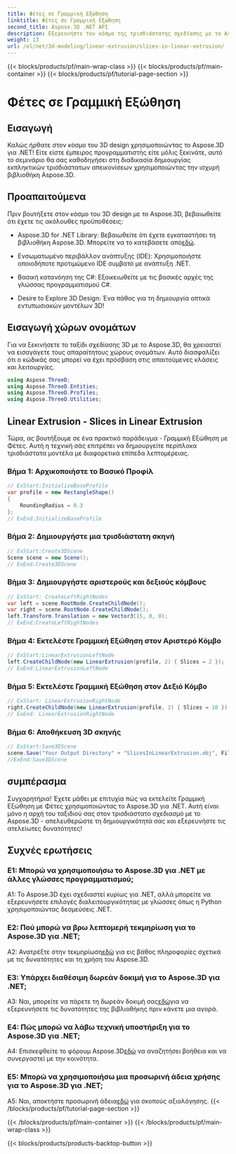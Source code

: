 ```yaml
---
title: Φέτες σε Γραμμική Εξώθηση
linktitle: Φέτες σε Γραμμική Εξώθηση
second_title: Aspose.3D .NET API
description: Εξερευνήστε τον κόσμο της τρισδιάστατης σχεδίασης με το Aspose.3D για .NET. Δημιουργήστε εντυπωσιακά μοντέλα χρησιμοποιώντας το σεμινάριο γραμμικής διέλασης.
weight: 13
url: /el/net/3d-modeling/linear-extrusion/slices-in-linear-extrusion/
---
```


{{< blocks/products/pf/main-wrap-class >}}
{{< blocks/products/pf/main-container >}}
{{< blocks/products/pf/tutorial-page-section >}}

# Φέτες σε Γραμμική Εξώθηση

## Εισαγωγή

Καλώς ήρθατε στον κόσμο του 3D design χρησιμοποιώντας το Aspose.3D για .NET! Είτε είστε έμπειρος προγραμματιστής είτε μόλις ξεκινάτε, αυτό το σεμινάριο θα σας καθοδηγήσει στη διαδικασία δημιουργίας εκπληκτικών τρισδιάστατων απεικονίσεων χρησιμοποιώντας την ισχυρή βιβλιοθήκη Aspose.3D.

## Προαπαιτούμενα

Πριν βουτήξετε στον κόσμο του 3D design με το Aspose.3D, βεβαιωθείτε ότι έχετε τις ακόλουθες προϋποθέσεις:

-  Aspose.3D for .NET Library: Βεβαιωθείτε ότι έχετε εγκαταστήσει τη βιβλιοθήκη Aspose.3D. Μπορείτε να το κατεβάσετε από[εδώ](https://releases.aspose.com/3d/net/).

- Ενσωματωμένο περιβάλλον ανάπτυξης (IDE): Χρησιμοποιήστε οποιοδήποτε προτιμώμενο IDE συμβατό με ανάπτυξη .NET.

- Βασική κατανόηση της C#: Εξοικειωθείτε με τις βασικές αρχές της γλώσσας προγραμματισμού C#.

- Desire to Explore 3D Design: Ένα πάθος για τη δημιουργία οπτικά εντυπωσιακών μοντέλων 3D!

## Εισαγωγή χώρων ονομάτων

Για να ξεκινήσετε το ταξίδι σχεδίασης 3D με το Aspose.3D, θα χρειαστεί να εισαγάγετε τους απαραίτητους χώρους ονομάτων. Αυτό διασφαλίζει ότι ο κώδικάς σας μπορεί να έχει πρόσβαση στις απαιτούμενες κλάσεις και λειτουργίες.

```csharp
using Aspose.ThreeD;
using Aspose.ThreeD.Entities;
using Aspose.ThreeD.Profiles;
using Aspose.ThreeD.Utilities;
```

## Linear Extrusion - Slices in Linear Extrusion

Τώρα, ας βουτήξουμε σε ένα πρακτικό παράδειγμα - Γραμμική Εξώθηση με Φέτες. Αυτή η τεχνική σάς επιτρέπει να δημιουργείτε περίπλοκα τρισδιάστατα μοντέλα με διαφορετικά επίπεδα λεπτομέρειας.

### Βήμα 1: Αρχικοποιήστε το Βασικό Προφίλ

```csharp
// ExStart:InitializeBaseProfile
var profile = new RectangleShape()
{
    RoundingRadius = 0.3
};
// ExEnd:InitializeBaseProfile
```

### Βήμα 2: Δημιουργήστε μια τρισδιάστατη σκηνή

```csharp
// ExStart:Create3DScene
Scene scene = new Scene();
// ExEnd:Create3DScene
```

### Βήμα 3: Δημιουργήστε αριστερούς και δεξιούς κόμβους

```csharp
// ExStart: CreateLeftRightNodes
var left = scene.RootNode.CreateChildNode();
var right = scene.RootNode.CreateChildNode();
left.Transform.Translation = new Vector3(15, 0, 0);
// ExEnd:CreateLeftRightNodes
```

### Βήμα 4: Εκτελέστε Γραμμική Εξώθηση στον Αριστερό Κόμβο

```csharp
// ExStart:LinearExtrusionLeftNode
left.CreateChildNode(new LinearExtrusion(profile, 2) { Slices = 2 });
// ExEnd:LinearExtrusionLeftNode
```

### Βήμα 5: Εκτελέστε Γραμμική Εξώθηση στον Δεξιό Κόμβο

```csharp
// ExStart: LinearExtrusionRightNode
right.CreateChildNode(new LinearExtrusion(profile, 2) { Slices = 10 });
// ExEnd: LinearExtrusionRightNode
```

### Βήμα 6: Αποθήκευση 3D σκηνής

```csharp
// ExStart:Save3DScene
scene.Save("Your Output Directory" + "SlicesInLinearExtrusion.obj", FileFormat.WavefrontOBJ);
//ExEnd:Save3DScene
```

## συμπέρασμα

Συγχαρητήρια! Έχετε μάθει με επιτυχία πώς να εκτελείτε Γραμμική Εξώθηση με Φέτες χρησιμοποιώντας το Aspose.3D για .NET. Αυτή είναι μόνο η αρχή του ταξιδιού σας στον τρισδιάστατο σχεδιασμό με το Aspose.3D - απελευθερώστε τη δημιουργικότητά σας και εξερευνήστε τις ατελείωτες δυνατότητες!

## Συχνές ερωτήσεις

### Ε1: Μπορώ να χρησιμοποιήσω το Aspose.3D για .NET με άλλες γλώσσες προγραμματισμού;

A1: Το Aspose.3D έχει σχεδιαστεί κυρίως για .NET, αλλά μπορείτε να εξερευνήσετε επιλογές διαλειτουργικότητας με γλώσσες όπως η Python χρησιμοποιώντας δεσμεύσεις .NET.

### Ε2: Πού μπορώ να βρω λεπτομερή τεκμηρίωση για το Aspose.3D για .NET;

 A2: Ανατρέξτε στην τεκμηρίωση[εδώ](https://reference.aspose.com/3d/net/) για εις βάθος πληροφορίες σχετικά με τις δυνατότητες και τη χρήση του Aspose.3D.

### Ε3: Υπάρχει διαθέσιμη δωρεάν δοκιμή για το Aspose.3D για .NET;

 A3: Ναι, μπορείτε να πάρετε τη δωρεάν δοκιμή σας[εδώ](https://releases.aspose.com/)για να εξερευνήσετε τις δυνατότητες της βιβλιοθήκης πριν κάνετε μια αγορά.

### Ε4: Πώς μπορώ να λάβω τεχνική υποστήριξη για το Aspose.3D για .NET;

 A4: Επισκεφθείτε το φόρουμ Aspose.3D[εδώ](https://forum.aspose.com/c/3d/18) να αναζητήσει βοήθεια και να συνεργαστεί με την κοινότητα.

### Ε5: Μπορώ να χρησιμοποιήσω μια προσωρινή άδεια χρήσης για το Aspose.3D για .NET;

 A5: Ναι, αποκτήστε προσωρινή άδεια[εδώ](https://purchase.aspose.com/temporary-license/) για σκοπούς αξιολόγησης.
{{< /blocks/products/pf/tutorial-page-section >}}

{{< /blocks/products/pf/main-container >}}
{{< /blocks/products/pf/main-wrap-class >}}

{{< blocks/products/products-backtop-button >}}
